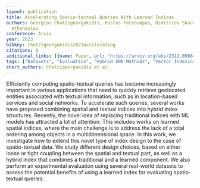 ```yaml
---
layout: publication
title: Accelerating Spatio-textual Queries With Learned Indices
authors: Georgios Chatzigeorgakidis, Kostas Patroumpas, Dimitrios Skoutas, Spiros
  Athanasiou
conference: Arxiv
year: 2023
bibkey: chatzigeorgakidis2023accelerating
citations: 0
additional_links: [{name: Paper, url: 'https://arxiv.org/abs/2312.09864'}]
tags: ["Datasets", "Evaluation", "Hybrid ANN Methods", "Vector Indexing"]
short_authors: Chatzigeorgakidis et al.
---
```

Efficiently computing spatio-textual queries has become increasingly
important in various applications that need to quickly retrieve geolocated
entities associated with textual information, such as in location-based
services and social networks. To accelerate such queries, several works have
proposed combining spatial and textual indices into hybrid index structures.
Recently, the novel idea of replacing traditional indices with ML models has
attracted a lot of attention. This includes works on learned spatial indices,
where the main challenge is to address the lack of a total ordering among
objects in a multidimensional space. In this work, we investigate how to extend
this novel type of index design to the case of spatio-textual data. We study
different design choices, based on either loose or tight coupling between the
spatial and textual part, as well as a hybrid index that combines a traditional
and a learned component. We also perform an experimental evaluation using
several real-world datasets to assess the potential benefits of using a learned
index for evaluating spatio-textual queries.